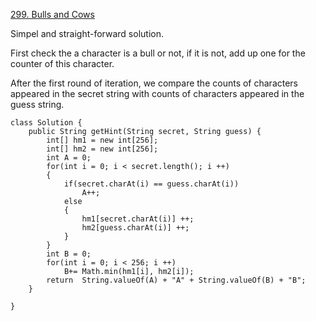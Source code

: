 [299. Bulls and Cows](https://leetcode.com/problems/bulls-and-cows/)

Simpel and straight-forward solution.

First check the a character is a bull or not, if it is not, add up one for the counter of this character.

After the first round of iteration, we compare the counts of characters appeared in the secret string with counts of characters appeared in the guess string.


```
class Solution {
    public String getHint(String secret, String guess) {
        int[] hm1 = new int[256];
        int[] hm2 = new int[256];
        int A = 0;
        for(int i = 0; i < secret.length(); i ++)
        {
            if(secret.charAt(i) == guess.charAt(i)) 
                A++;
            else
            {
                hm1[secret.charAt(i)] ++;
                hm2[guess.charAt(i)] ++;
            }
        }
        int B = 0;
        for(int i = 0; i < 256; i ++)
            B+= Math.min(hm1[i], hm2[i]);
        return  String.valueOf(A) + "A" + String.valueOf(B) + "B";
    }
    
}
```
